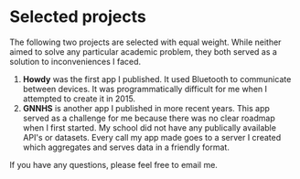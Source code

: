 
# Selected projects

The following two projects are selected with equal weight. While neither aimed to solve any particular academic problem, they both served as a solution to inconveniences I faced. 

 1. **Howdy** was the first app I published. It used Bluetooth to communicate between devices. It was programmatically difficult for me when I attempted to create it in 2015.
 2. **GNNHS** is another app I published in more recent years. This app served as a challenge for me because there was no clear roadmap when I first started. My school did not have any publically available API's or datasets. Every call my app made goes to a server I created which aggregates and serves data in a friendly format. 


If you have any questions, please feel free to email me. 
